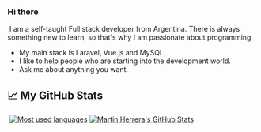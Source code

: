 ### Hi there 
​
I am a self-taught Full stack developer from Argentina. There is always something new to learn, so that's why I am passionate about programming.
​
- My main stack is Laravel, Vue.js and MySQL.
- I like to help people who are starting into the development world.
- Ask me about anything you want.

## &#x1f4c8; My GitHub Stats
​
<a href="https://github.com/martinherrera/martinherrera">
  <img align="center" src="https://github-readme-stats.vercel.app/api/top-langs/?username=martinherrera&hide=html" alt="Most used languages" />
</a>
​
<a href="https://github.com/martinherrera/martinherrera">
  <img align="center" src="https://github-readme-stats.vercel.app/api?username=martinherrera&show_icons=true&line_height=27&count_private=false" alt="Martin Herrera's GitHub Stats" />
</a>
